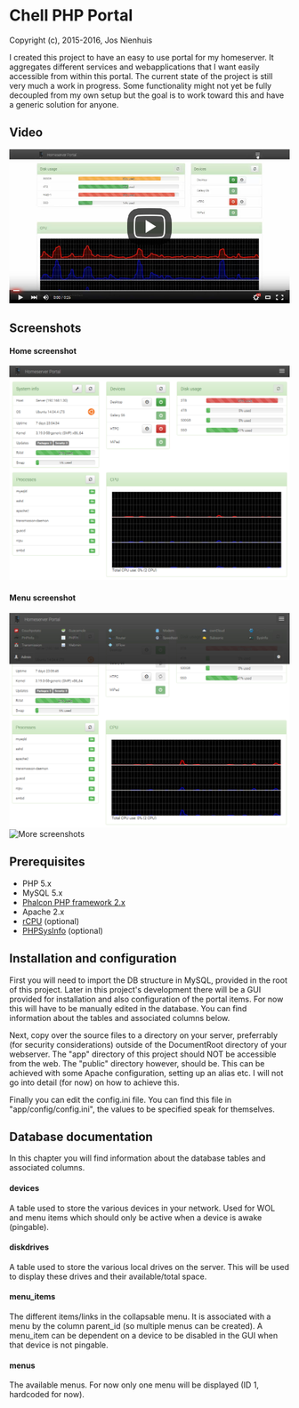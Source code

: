 Chell PHP Portal
================
Copyright (c), 2015-2016, Jos Nienhuis

I created this project to have an easy to use portal for my homeserver. 
It aggregates different services and webapplications that I want easily accessible from within this portal.
The current state of the project is still very much a work in progress. 
Some functionality might not yet be fully decoupled from my own setup but the goal is to work toward this and have a generic solution for anyone.

Video
-----------
[![Demo](https://raw.githubusercontent.com/joszz/Chell-PHP-Portal/master/screenshots/video.jpg)](https://youtu.be/68rfm7rZtYY)

Screenshots
-----------
#### Home screenshot
![Home](https://raw.githubusercontent.com/joszz/Chell-PHP-Portal/master/screenshots/desktop_home.png "Home")
#### Menu screenshot
![Menu](https://raw.githubusercontent.com/joszz/Chell-PHP-Portal/master/screenshots/desktop_menu.png "Menu")
![More screenshots](https://github.com/joszz/Chell-PHP-Portal/tree/master/screenshots)

Prerequisites
-------------
- PHP 5.x
- MySQL 5.x
- [Phalcon PHP framework 2.x](https://phalconphp.com/)
- Apache 2.x
- [rCPU](https://github.com/davidsblog/rCPU) (optional)
- [PHPSysInfo](http://phpsysinfo.github.io/phpsysinfo/) (optional)

Installation and configuration
------------------------------
First you will need to import the DB structure in MySQL, provided in the root of this project.
Later in this project's development there will be a GUI provided for installation and also configuration of the portal items. 
For now this will have to be manually edited in the database. You can find information about the tables and associated columns below.

Next, copy over the source files to a directory on your server, preferrably (for security considerations) outside of the DocumentRoot directory of your webserver. The "app" directory of this project should NOT be accessible from the web. The "public" directory however, should be. This can be achieved with some Apache configuration, setting up an alias etc. I will not go into detail (for now) on how to achieve this.

Finally you can edit the config.ini file. You can find this file in "app/config/config.ini", the values to be specified speak for themselves.

Database documentation
----------------------
In this chapter you will find information about the database tables and associated columns.

#### devices
A table used to store the various devices in your network. Used for WOL and menu items which should only be active when a device is awake (pingable).

#### diskdrives
A table used to store the various local drives on the server. This will be used to display these drives and their available/total space.

#### menu_items
The different items/links in the collapsable menu. It is associated with a menu by the column parent_id (so multiple menus can be created). A menu_item can be dependent on a device to be disabled in the GUI when that device is not pingable.

#### menus
The available menus. For now only one menu will be displayed (ID 1, hardcoded for now).
